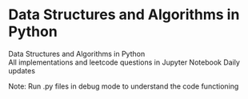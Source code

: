 # Data Structures and Algorithms in Python
Data Structures and Algorithms in Python  
All implementations and leetcode questions in Jupyter Notebook
Daily updates

Note: Run .py files in debug mode to understand the code functioning 
